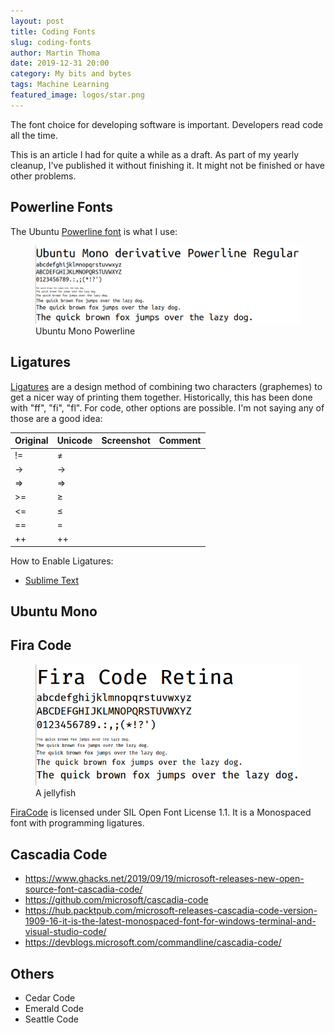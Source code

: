 ```yaml
---
layout: post
title: Coding Fonts
slug: coding-fonts
author: Martin Thoma
date: 2019-12-31 20:00
category: My bits and bytes
tags: Machine Learning
featured_image: logos/star.png
---
```

The font choice for developing software is important. Developers read code all
the time.

<div class="info">This is an article I had for quite a while as a draft. As part of my yearly cleanup, I've published it without finishing it. It might not be finished or have other problems.</div>

## Powerline Fonts

The Ubuntu [Powerline font](https://github.com/powerline/fonts) is what I use:

<figure class="wp-caption aligncenter img-thumbnail">
    <a href="../images/2019/12/ubuntu-mono-powerline.png"><img src="../images/2019/12/ubuntu-mono-powerline.png" alt="Ubuntu Mono Powerline" style="width: 512px;"/></a>
    <figcaption class="text-center">Ubuntu Mono Powerline</figcaption>
</figure>

## Ligatures

[Ligatures](https://en.wikipedia.org/wiki/Orthographic_ligature) are a design
method of combining two characters (graphemes) to get a nicer way of printing
them together. Historically, this has been done with "ff", "fi", "fl". For
code, other options are possible. I'm not saying any of those are a good idea:

<table class="table">
    <thead>
        <tr>
            <th>Original</th>
            <th>Unicode</th>
            <th>Screenshot</th>
            <th>Comment</th>
        </tr>
    </thead>
    <tbody>
        <tr>
            <td>!=</td>
            <td>≠</td>
            <td></td>
            <td></td>
        </tr>
        <tr>
            <td>-&gt;</td>
            <td>→</td>
            <td></td>
            <td></td>
        </tr>
        <tr>
            <td>=&gt;</td>
            <td>⇒</td>
            <td></td>
            <td></td>
        </tr>
        <tr>
            <td>&gt;=</td>
            <td>≥</td>
            <td></td>
            <td></td>
        </tr>
        <tr>
            <td>&lt;=</td>
            <td>≤</td>
            <td></td>
            <td></td>
        </tr>
        <tr>
            <td>==</td>
            <td>=</td>
            <td></td>
            <td></td>
        </tr>
        <tr>
            <td>++</td>
            <td>++</td>
            <td></td>
            <td></td>
        </tr>
    </tbody>
</table>

How to Enable Ligatures:

* [Sublime Text](https://www.sublimetext.com/docs/3/ligatures.html)

## Ubuntu Mono

## Fira Code

<figure class="wp-caption aligncenter img-thumbnail">
    <a href="../images/2019/12/fira-code-retina.png"><img src="../images/2019/12/fira-code-retina.png" alt="A jellyfish" style="width: 512px;"/></a>
    <figcaption class="text-center">A jellyfish</figcaption>
</figure>

[FiraCode](https://github.com/tonsky/FiraCode) is licensed under SIL Open Font License 1.1.
It is a Monospaced font with programming ligatures.


## Cascadia Code

* https://www.ghacks.net/2019/09/19/microsoft-releases-new-open-source-font-cascadia-code/
* https://github.com/microsoft/cascadia-code
* https://hub.packtpub.com/microsoft-releases-cascadia-code-version-1909-16-it-is-the-latest-monospaced-font-for-windows-terminal-and-visual-studio-code/
* https://devblogs.microsoft.com/commandline/cascadia-code/


## Others

* Cedar Code
* Emerald Code
* Seattle Code
